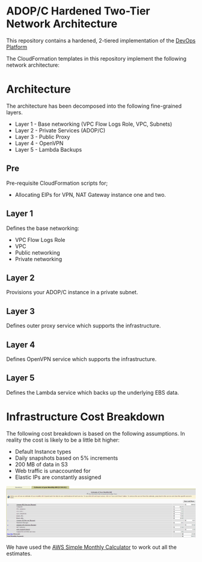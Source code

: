 # ADOP/C Hardened Two-Tier Network Architecture
This repository contains a hardened, 2-tiered implementation of the [DevOps Platform](https://github.com/Accenture/adop-docker-compose)

The CloudFormation templates in this repository implement the following network architecture:


# Architecture

The architecture has been decomposed into the following fine-grained layers.
 * Layer 1 - Base networking (VPC Flow Logs Role, VPC, Subnets)
 * Layer 2 - Private Services (ADOP/C)
 * Layer 3 - Public Proxy
 * Layer 4 - OpenVPN
 * Layer 5 - Lambda Backups 


## Pre

Pre-requisite CloudFormation scripts for;
  * Allocating EIPs for VPN, NAT Gateway instance one and two.

## Layer 1

Defines the base networking:
  * VPC Flow Logs Role
  * VPC
  * Public networking
  * Private networking

## Layer 2

Provisions your ADOP/C instance in a private subnet.

## Layer 3

Defines outer proxy service which supports the infrastructure.

## Layer 4

Defines OpenVPN service which supports the infrastructure.

## Layer 5

Defines the Lambda service which backs up the underlying EBS data.

# Infrastructure Cost Breakdown

The following cost breakdown is based on the following assumptions. In reality the cost is likely to be a little bit higher:
* Default Instance types
* Daily snapshots based on 5% increments
* 200 MB of data in S3
* Web traffic is unaccounted for
* Elastic IPs are constantly assigned

![CostBreakdown](https://raw.githubusercontent.com/Accenture/adop-aws/master/images/Cost_breakdown.PNG)

We have used the [AWS Simple Monthly Calculator](https://calculator.s3.amazonaws.com/index.html) to work out all the estimates.
